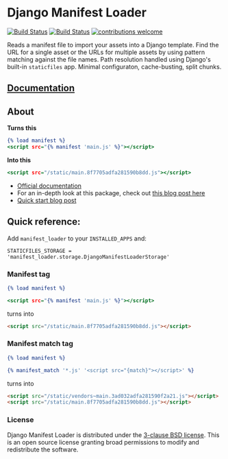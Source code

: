 # Django Manifest Loader 

[![Build Status](https://img.shields.io/travis/shonin/django-manifest-loader/main?label=stable%20branch&style=flat-square
)](https://travis-ci.org/shonin/django-manifest-loader)
[![Build Status](https://img.shields.io/travis/shonin/django-manifest-loader/dev?label=development%20branch&style=flat-square
)](https://travis-ci.org/shonin/django-manifest-loader)
[![contributions welcome](https://img.shields.io/badge/contributions-welcome-brightgreen.svg?style=flat-square)](#)


Reads a manifest file to import your assets into a Django template. Find
the URL for a single asset or the URLs for multiple assets by using
pattern matching against the file names. Path resolution handled using
Django's built-in `staticfiles` app. Minimal configuraton,
cache-busting, split chunks.

## [Documentation](https://django-manifest-loader.readthedocs.io/en/latest/index.html)

## About

**Turns this**

```djangotemplate
{% load manifest %}
<script src="{% manifest 'main.js' %}"></script>
```

**Into this**

```djangotemplate
<script src="/static/main.8f7705adfa281590b8dd.js"></script>
```

* [Official documentation](https://django-manifest-loader.readthedocs.io/en/latest/index.html)
* For an in-depth look at this package, check out [this blog post here](https://medium.com/@shonin/django-and-webpack-now-work-together-seamlessly-a90cffdbab8e)
* [Quick start blog post](https://medium.com/@shonin/django-and-webpack-in-4-short-steps-b39bd3380c71)

## Quick reference:

Add `manifest_loader` to your `INSTALLED_APPS` and:

```
STATICFILES_STORAGE = 'manifest_loader.storage.DjangoManifestLoaderStorage'
```


### Manifest tag

```djangotemplate
{% load manifest %}

<script src="{% manifest 'main.js' %}"></script>
```

turns into

```html
<script src="/static/main.8f7705adfa281590b8dd.js"></script>
```

### Manifest match tag

```djangotemplate
{% load manifest %}

{% manifest_match '*.js' '<script src="{match}"></script>' %}
```

turns into

```html
<script src="/static/vendors~main.3ad032adfa281590f2a21.js"></script>
<script src="/static/main.8f7705adfa281590b8dd.js"></script>
```

### License 

Django Manifest Loader is distributed under the [3-clause BSD license](https://opensource.org/licenses/BSD-3-Clause). 
This is an open source license granting broad permissions to modify and redistribute the software.

